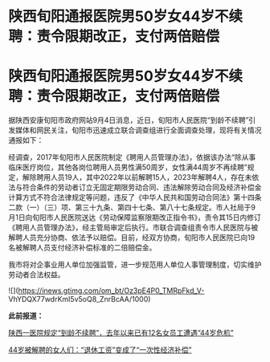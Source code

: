 # 陕西旬阳通报医院男50岁女44岁不续聘：责令限期改正，支付两倍赔偿

# 陕西旬阳通报医院男50岁女44岁不续聘：责令限期改正，支付两倍赔偿

据陕西安康旬阳市政府网站9月4日消息，近日，旬阳市人民医院“到龄不续聘”引发媒体和网民关注，旬阳市迅速成立联合调查组进行全面调查处理，现将有关情况通报如下：

经调查，2017年旬阳市人民医院制定《聘用人员管理办法》，依据该办法“除从事临床医疗岗位，其他各岗位聘用人员男性满50周岁，女性满44周岁不再续聘”规定，解除聘用人员19人，其中2022年以前解聘15人，2023年解聘4人，存在未依法与符合条件的劳动者订立无固定期限劳动合同、违法解除劳动合同及经济补偿金计算方式不符合法律规定等问题，违反了《中华人民共和国劳动合同法》第十四条二款（一）（三）项、第三十九条、第四十七条、第八十七条规定。市人社局于9月1日向旬阳市人民医院送达《劳动保障监察限期改正指令书》，责令其15日内修订《聘用人员管理办法》，经主管局审定后执行。市联合调查组责令市人民医院与被解聘人员充分协商、依法予以赔偿。目前，经双方协商，旬阳市人民医院已向19名被解聘人员支付经济补偿标准的二倍赔偿金。

我市将对企事业用人单位加强监管，进一步规范用人单位人事管理制度，切实维护劳动者合法权益。

![](https://inews.gtimg.com/om_bt/Oz3pE4P0_TMRpFkd_V-
VhYDQX77wdrKmI5v5oQ8_ZnrBcAA/1000)

**此前报道：**

[陕西一医院规定“到龄不续聘”，去年以来已有12名女员工遭遇“44岁危机”
](https://new.qq.com/rain/a/20230831A04P9Z00)

[44岁被解聘的女人们：“退休工资”变成了“一次性经济补偿” ](https://new.qq.com/rain/a/20230902A08BQL00)

